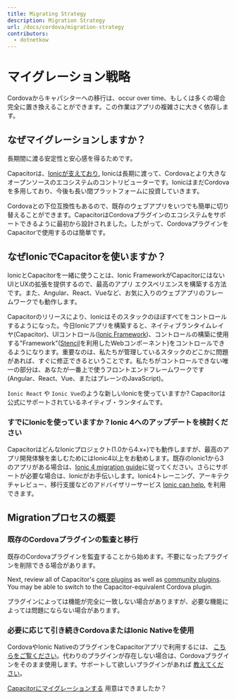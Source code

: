 ```yaml
---
title: Migrating Strategy
description: Migration Strategy
url: /docs/cordova/migration-strategy
contributors:
  - dotnetkow
---
```


# マイグレーション戦略

<p class="intro">Cordovaからキャパシターへの移行は、occur over time、もしくは多くの場合完全に置き換えることができます。この作業はアプリの複雑さに大きく依存します。</p>

## なぜマイグレーションしますか？

長期間に渡る安定性と安心感を得るためです。

Capacitorは、[Ionicが支えており](https://ionicframework.com/), Ionicは長期に渡って、Cordovaとより大きなオープンソースのエコシステムのコントリビューターです。IonicはまだCordovaを多用しており、今後も長い間プラットフォームに投資していきます。

Cordovaとの下位互換性もあるので、既存のウェブアプリをいつでも簡単に切り替えることができます。CapacitorはCordovaプラグインのエコシステムをサポートできるように最初から設計されました。したがって、CordovaプラグインをCapacitorで使用するのは簡単です。

## なぜIonicでCapacitorを使いますか？

IonicとCapacitorを一緒に使うことは、Ionic FrameworkがCapacitorにはないUIとUXの拡張を提供するので、最高のアプリ エクスペリエンスを構築する方法です。また、Angular、React、Vueなど、お気に入りのウェブアプリのフレームワークでも動作します。

Capacitorのリリースにより、Ionicはそのスタックのほぼすべてをコントロールするようになった。今日Ionicアプリを構築すると、ネイティブランタイムレイヤ(Capacitor)、UIコントロール([Ionic Framework](https://ionicframework.com))、コントロールの構築に使用する"Framework"([Stencil](https://stenciljs.com/)を利用したWebコンポーネント)をコントロールできるようになります。重要なのは、私たちが管理しているスタックのどこかに問題があれば、すぐに修正できるということです。私たちがコントロールできない唯一の部分は、あなたが一番上で使うフロントエンドフレームワークです(Angular、React、Vue、またはプレーンのJavaScript)。

`Ionic React` や `Ionic Vue`のような新しいIonicを使っていますか? Capacitorは公式にサポートされているネイティブ・ランタイムです。

### すでにIonicを使っていますか？Ionic 4へのアップデートを検討ください

CapacitorはどんなIonicプロジェクト(1.0から4.x+)でも動作しますが、最高のアプリ開発体験を楽しむためにはIonic4以上をお勧めします。既存のIonic1から3のアプリがある場合は、[Ionic 4 migration guide](https://ionicframework.jp/docs/building/migration)に従ってください。さらにサポートが必要な場合は、Ionicがお手伝いします。Ionic4トレーニング、アーキテクチャレビュー、移行支援などのアドバイザリーサービス [Ionic can help.](https://ionicframework.com/enterprise-edition) を利用できます。

## Migrationプロセスの概要

### 既存のCordovaプラグインの監査と移行

既存のCordovaプラグインを監査することから始めます。不要になったプラグインを削除できる場合があります。

Next, review all of Capacitor's [core plugins](/docs/apis) as well as [community plugins](/docs/community/plugins). You may be able to switch to the Capacitor-equivalent Cordova plugin.

プラグインによっては機能が完全に一致しない場合がありますが、必要な機能によっては問題にならない場合があります。

### 必要に応じて引き続きCordovaまたはIonic Nativeを使用

CordovaやIonic NativeのプラグインをCapacitorアプリで利用するには、 [こちらをご覧ください](/docs/cordova/using-cordova-plugins)。代わりのプラグインが存在しない場合は、Cordovaプラグインをそのまま使用します。サポートして欲しいプラグインがあれば [教えてください](https://github.com/ionic-team/capacitor/issues/new)。

[Capacitorにマイグレーションする](/docs/cordova/migrating-from-cordova-to-capacitor) 用意はできましたか？
